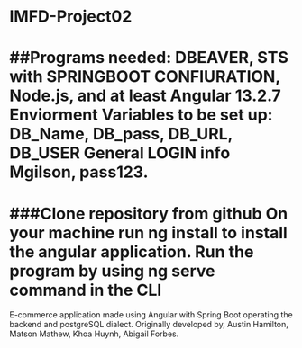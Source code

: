 # IMFD-Project02
##Programs needed: DBEAVER, STS with SPRINGBOOT CONFIURATION, Node.js, and at least Angular 13.2.7
Enviorment Variables to be set up: DB_Name, DB_pass, DB_URL, DB_USER
General LOGIN info Mgilson, pass123.
===========================================================================================================
###Clone repository from github
On your machine run ng install to install the angular application.
Run the program by using ng serve command in the CLI
===========================================================================================================
E-commerce application made using Angular with Spring Boot operating the backend and postgreSQL dialect.
Originally developed by, Austin Hamilton, Matson Mathew, Khoa Huynh, Abigail Forbes.
